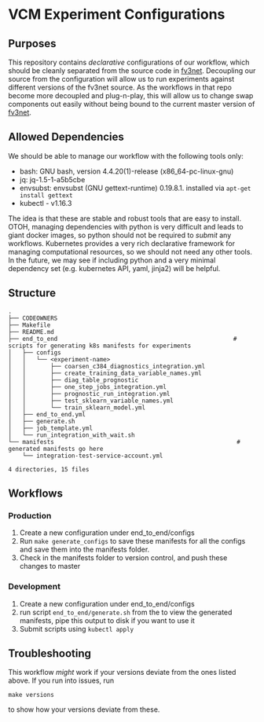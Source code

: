 # VCM Experiment Configurations

## Purposes

This repository contains *declarative* configurations of our workflow, which should be cleanly separated from the source code in [fv3net]. Decoupling our source from the configuration will allow us to run experiments against different versions of the fv3net source. As the workflows in that repo become more decoupled and plug-n-play, this will allow us to change swap components out easily without being bound to the current master version of [fv3net].

## Allowed Dependencies

We should be able to manage our workflow with the following tools only:

- bash: GNU bash, version 4.4.20(1)-release (x86_64-pc-linux-gnu)
- jq: jq-1.5-1-a5b5cbe
- envsubst: envsubst (GNU gettext-runtime) 0.19.8.1.
    installed via `apt-get install gettext`
- kubectl - v1.16.3


The idea is that these are stable and robust tools that are easy to install. OTOH, managing dependencies with python is very difficult and leads to giant docker images, so python should not be required to *submit* any workflows. Kubernetes provides a very rich declarative framework for managing computational resources, so we should not need any other tools. In the future, we may see if including python and a very minimal dependency set (e.g. kubernetes API, yaml, jinja2) will be helpful. 

## Structure

```
.
├── CODEOWNERS
├── Makefile
├── README.md
├── end_to_end                                                  # scripts for generating k8s manifests for experiments
│   ├── configs
│   │   └── <experiment-name>
│   │       ├── coarsen_c384_diagnostics_integration.yml
│   │       ├── create_training_data_variable_names.yml
│   │       ├── diag_table_prognostic
│   │       ├── one_step_jobs_integration.yml
│   │       ├── prognostic_run_integration.yml
│   │       ├── test_sklearn_variable_names.yml
│   │       └── train_sklearn_model.yml
│   ├── end_to_end.yml
│   ├── generate.sh
│   ├── job_template.yml
│   └── run_integration_with_wait.sh
└── manifests                                                    # generated manifests go here
    └── integration-test-service-account.yml

4 directories, 15 files

```

## Workflows

### Production

1. Create a new configuration under end_to_end/configs
1. Run `make generate_configs` to save these manifests for all the configs and save them into the manifests folder.
1. Check in the manifests folder to version control, and push these changes to master

### Development

1. Create a new configuration under end_to_end/configs
1. run script `end_to_end/generate.sh` from the to view the generated manifests, pipe this output to disk if you want to use it
1. Submit scripts using `kubectl apply`

## Troubleshooting

This workflow *might* work if your versions deviate from the ones listed above. If you run into issues, run

    make versions

to show how your versions deviate from these.

[fv3net]: https://github.com/VulcanClimateModeling/fv3net
